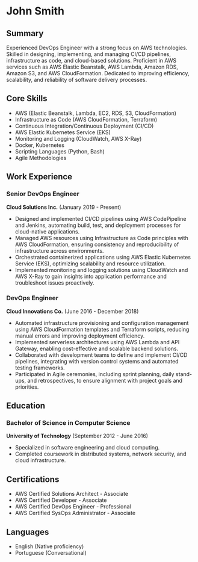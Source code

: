 # John Smith

## Summary
Experienced DevOps Engineer with a strong focus on AWS technologies. Skilled in designing, implementing, and managing CI/CD pipelines, infrastructure as code, and cloud-based solutions. Proficient in AWS services such as AWS Elastic Beanstalk, AWS Lambda, Amazon RDS, Amazon S3, and AWS CloudFormation. Dedicated to improving efficiency, scalability, and reliability of software delivery processes.

## Core Skills
- AWS (Elastic Beanstalk, Lambda, EC2, RDS, S3, CloudFormation)
- Infrastructure as Code (AWS CloudFormation, Terraform)
- Continuous Integration/Continuous Deployment (CI/CD)
- AWS Elastic Kubernetes Service (EKS)
- Monitoring and Logging (CloudWatch, AWS X-Ray)
- Docker, Kubernetes
- Scripting Languages (Python, Bash)
- Agile Methodologies

## Work Experience
### Senior DevOps Engineer
**Cloud Solutions Inc.** (January 2019 - Present)
- Designed and implemented CI/CD pipelines using AWS CodePipeline and Jenkins, automating build, test, and deployment processes for cloud-native applications.
- Managed AWS resources using Infrastructure as Code principles with AWS CloudFormation, ensuring consistency and reproducibility of infrastructure across environments.
- Orchestrated containerized applications using AWS Elastic Kubernetes Service (EKS), optimizing scalability and resource utilization.
- Implemented monitoring and logging solutions using CloudWatch and AWS X-Ray to gain insights into application performance and troubleshoot issues proactively.

### DevOps Engineer
**Cloud Innovations Co.** (June 2016 - December 2018)
- Automated infrastructure provisioning and configuration management using AWS CloudFormation templates and Terraform scripts, reducing manual errors and improving deployment efficiency.
- Implemented serverless architectures using AWS Lambda and API Gateway, enabling cost-effective and scalable backend solutions.
- Collaborated with development teams to define and implement CI/CD pipelines, integrating with version control systems and automated testing frameworks.
- Participated in Agile ceremonies, including sprint planning, daily stand-ups, and retrospectives, to ensure alignment with project goals and priorities.

## Education
### Bachelor of Science in Computer Science
**University of Technology** (September 2012 - June 2016)
- Specialized in software engineering and cloud computing.
- Completed coursework in distributed systems, network security, and cloud infrastructure.

## Certifications
- AWS Certified Solutions Architect - Associate
- AWS Certified Developer - Associate
- AWS Certified DevOps Engineer - Professional
- AWS Certified SysOps Administrator - Associate

## Languages
- English (Native proficiency)
- Portuguese (Conversational)
